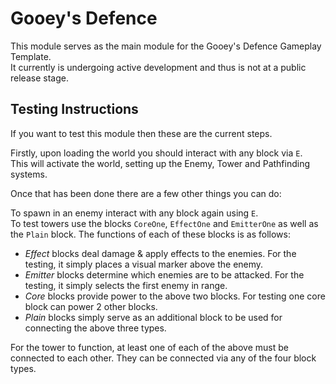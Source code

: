 # Gooey's Defence
This module serves as the main module for the Gooey's Defence Gameplay Template.  
It currently is undergoing active development and thus is not at a public release stage.

## Testing Instructions
If you want to test this module then these are the current steps.

Firstly, upon loading the world you should interact with any block via `E`.  
This will activate the world, setting up the Enemy, Tower and Pathfinding systems.  

Once that has been done there are a few other things you can do:  

To spawn in an enemy interact with any block again using `E`.  
To test towers use the blocks `CoreOne`, `EffectOne` and `EmitterOne` as well as the `Plain` block.
The functions of each of these blocks is as follows:

* *Effect* blocks deal damage & apply effects to the enemies. For the testing, it simply places a visual marker above the enemy.
* *Emitter* blocks determine which enemies are to be attacked. For the testing, it simply selects the first enemy in range.
* *Core* blocks provide power to the above two blocks. For testing one core block can power 2 other blocks.
* *Plain* blocks simply serve as an additional block to be used for connecting the above three types.

For the tower to function, at least one of each of the above must be connected to each other. They can be connected via any of the four block types.
